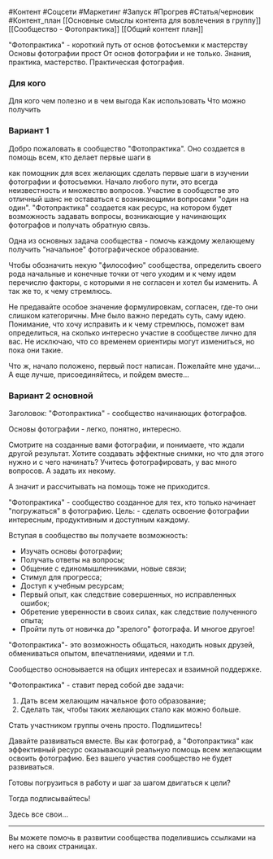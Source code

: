#Контент #Соцсети #Маркетинг #Запуск #Прогрев #Статья/черновик #Контент_план
[[Основные смыслы контента для вовлечения в группу]]
[[Сообщество - Фотопрактика]]
[[Общий контент план]]

"Фотопрактика" - короткий путь от основ фотосъемки к мастерству
Основы фотографии прост
От основ
фотографии и не только. Знания, практика, мастерство. Практическая фотография. 
### Для кого

Для кого
чем полезно и в чем выгода
Как использовать
Что можно получить



### Вариант 1
Добро пожаловать в сообщество "Фотопрактика".
Оно создается в помощь всем, кто делает первые шаги в 

как помощник для всех желающих сделать первые шаги в изучении фотографии и фотосъемки. 
Начало любого пути, это всегда неизвестность и множество вопросов. Участие в сообществе это отличный шанс не оставаться с возникающими вопросами "один на один". 
"Фотопрактика" создается как ресурс, на котором будет возможность задавать вопросы, возникающие у начинающих фотографов и получать обратную связь.

Одна из основных задача сообщества - помочь каждому желающему получить "начальное" фотографическое образование.

Чтобы обозначить некую "философию" сообщества, определить своего рода начальные и конечные точки от чего уходим и к чему идем
перечислю факторы, с которыми я не согласен и хотел бы изменить. А так же то, к чему стремлюсь.


Не предавайте особое значение формулировкам, согласен, где-то они слишком категоричны. Мне было важно передать суть, саму идею.
Понимание, что хочу исправить и к чему стремлюсь, поможет вам определиться, на сколько интересно участие в сообществе лично для вас.
Не исключаю, что со временем ориентиры могут измениться, но пока они такие.

Что ж, начало положено, первый пост написан.
Пожелайте мне удачи...
А еще лучше, присоединяйтесь, и пойдем вместе...

### Вариант 2 основной

Заголовок:
"Фотопрактика" - сообщество начинающих фотографов.

Основы фотографии - легко, понятно, интересно.


Смотрите на созданные вами фотографии, и понимаете, что ждали другой результат.
Хотите создавать эффектные снимки, но что для этого нужно и с чего начинать?
Учитесь фотографировать, у вас много вопросов. А задать их некому.

А значит и рассчитывать на помощь тоже не приходится.

"Фотопрактика" - сообщество созданное для тех, кто только начинает "погружаться" в фотографию.
Цель: - сделать освоение фотографии интересным, продуктивным и доступным каждому.

Вступая в сообщество вы получаете возможность:
- Изучать основы фотографии;
- Получать ответы на вопросы;
- Общение с единомышленниками, новые связи;
- Стимул для прогресса;
- Доступ к учебным ресурсам;
- Первый опыт, как следствие совершенных, но исправленных ошибок;
- Обретение уверенности в своих силах, как следствие полученного опыта;
- Пройти путь от новичка до "зрелого" фотографа.
И многое другое!

"Фотопрактика"- это возможность общаться, находить новых друзей, обмениваться опытом, впечатлениями, идеями и т.п. 

Сообщество основывается на общих интересах и взаимной поддержке.

"Фотопрактика" - ставит перед собой две задачи:
1. Дать всем желающим начальное фото образование;
2. Сделать так, чтобы таких желающих стало как можно больше.

Стать участником группы очень просто.
Подпишитесь!

Давайте развиваться вместе. Вы как фотограф, а "Фотопрактика" как эффективный ресурс оказывающий реальную помощь всем желающим освоить фотографию. Без вашего участия сообщество не будет развиваться.

Готовы погрузиться в работу и шаг за шагом двигаться к цели?

Тогда подписывайтесь!

Здесь все свои...
__________
Вы можете помочь в развитии сообщества поделившись ссылками на него на своих страницах.
